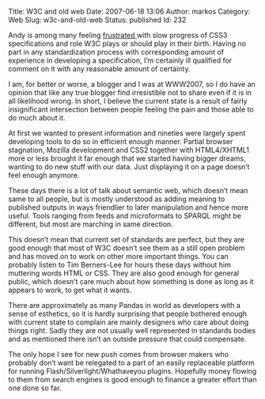 Title: W3C and old web
Date: 2007-06-18 13:06
Author: markos
Category: Web
Slug: w3c-and-old-web
Status: published
Id: 232

<html>
 <body>
  <div>
   <p>
    Andy is among many feeling
    <a href="http://www.andybudd.com/archives/2007/06/whither_w3c/index.php">
     frustrated
    </a>
    with slow progress of CSS3 specifications and role W3C plays or should play in their birth. Having no part in any standardization process with corresponding amount of experience in developing a specification, I’m certainly ill qualified for comment on it with any reasonable amount of certainty.
   </p>
   <p>
    I am, for better or worse, a blogger and I was at WWW2007, so I do have an opinion that like any true blogger find irresistible not to share even if it is in all likelihood wrong. In short, I believe the current state is a result of fairly insignificant intersection between people feeling the pain and those able to do much about it.
   </p>
   <p>
    At first we wanted to present information and nineties were largely spent developing tools to do so in efficient enough manner. Partial browser stagnation, Mozilla development and CSS2 together with HTML4/XHTML1 more or less brought it far enough that we started having bigger dreams, wanting to do new stuff with our data. Just displaying it on a page doesn’t feel enough anymore.
   </p>
   <p>
    These days there is a lot of talk about semantic web, which doesn’t mean same to all people, but is mostly understood as adding meaning to published outputs in ways friendlier to later manipulation and hence more useful. Tools ranging from feeds and microformats to SPARQL might be different, but most are marching in same direction.
   </p>
   <p>
    This doesn’t mean that current set of standards are perfect, but they are good enough that most of W3C doesn’t see them as a still open problem and has moved on to work on other more important things. You can probably listen to Tim Berners-Lee for hours these days without him muttering words HTML or CSS. They are also good enough for general public, which doesn’t care much about how something is done as long as it appears to work, to get what it wants.
   </p>
   <p>
    There are approximately as many Pandas in world as developers with a sense of esthetics, so it is hardly surprising that people bothered enough with current state to complain are mainly designers who care about doing things right. Sadly they are not usually well represented in standards bodies and as mentioned there isn’t an outside pressure that could compensate.
   </p>
   <p>
    The only hope I see for new push comes from browser makers who probably don’t want be relegated to a part of an easily replaceable platform for running Flash/Silverlight/Whathaveyou plugins. Hopefully money flowing to them from search engines is good enough to finance a greater effort than one done so far.
   </p>
  </div>
 </body>
</html>